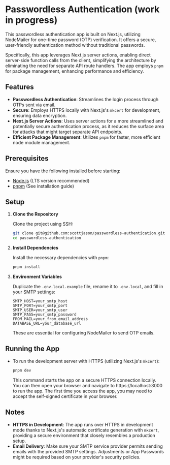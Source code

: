 # Passwordless Authentication (work in progress)

This passwordless authentication app is built on Next.js, utilizing NodeMailer for one-time password (OTP) verification. It offers a secure, user-friendly authentication method without traditional passwords.

Specifically, this app leverages Next.js server actions, enabling direct server-side function calls from the client, simplifying the architecture by eliminating the need for separate API route handlers. The app employs `pnpm` for package management, enhancing performance and efficiency.

## Features

- **Passwordless Authentication**: Streamlines the login process through OTPs sent via email.
- **Secure**: Employs HTTPS locally with Next.js's `mkcert` for development, ensuring data encryption.
- **Next.js Server Actions**: Uses server actions for a more streamlined and potentially secure authentication process, as it reduces the surface area for attacks that might target separate API endpoints.
- **Efficient Package Management**: Utilizes `pnpm` for faster, more efficient node module management.

## Prerequisites

Ensure you have the following installed before starting:

- [Node.js](https://nodejs.org/en/) (LTS version recommended)
- [pnpm](https://pnpm.io/installation) (See installation guide)

## Setup

1. **Clone the Repository**

   Clone the project using SSH:

   ```bash
   git clone git@github.com:scottjason/passwordless-authentication.git
   cd passwordless-authentication
   ```

2. **Install Dependencies**

   Install the necessary dependencies with `pnpm`:

   ```bash
   pnpm install
   ```

3. **Environment Variables**

   Duplicate the `.env.local.example` file, rename it to `.env.local`, and fill in your SMTP settings:

   ```plaintext
   SMTP_HOST=your_smtp_host
   SMTP_PORT=your_smtp_port
   SMTP_USER=your_smtp_user
   SMTP_PASS=your_smtp_password
   FROM_MAIL=your_from_email_address
   DATABASE_URL=your_database_url
   ```

   These are essential for configuring NodeMailer to send OTP emails.

## Running the App

- To run the development server with HTTPS (utilizing Next.js's `mkcert`):

  ```bash
  pnpm dev
  ```

  This command starts the app on a secure HTTPS connection locally. You can then open your browser and navigate to https://localhost:3000 to run the app. The first time you access the app, you may need to accept the self-signed certificate in your browser.

## Notes

- **HTTPS in Development**: The app runs over HTTPS in development mode thanks to Next.js's automatic certificate generation with `mkcert`, providing a secure environment that closely resembles a production setup.
- **Email Delivery**: Make sure your SMTP service provider permits sending emails with the provided SMTP settings. Adjustments or App Passwords might be required based on your provider's security policies.
